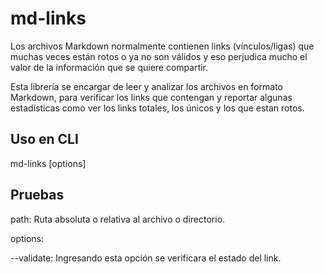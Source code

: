 # md-links 
Los archivos Markdown normalmente contienen links (vínculos/ligas) que muchas veces están rotos o ya no son válidos y eso perjudica mucho el valor de la información que se quiere compartir.

Esta librería se encargar de leer y analizar los archivos en formato Markdown, para verificar los links que contengan y reportar algunas estadísticas como ver los links totales, los únicos y los que estan rotos.

## Uso en CLI

md-links <path> [options]


## Pruebas
path: Ruta absoluta o relativa al archivo o directorio.

options:

--validate: Ingresando esta opción se verificara el estado del link.

#

